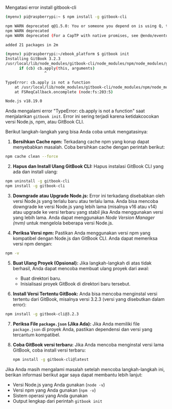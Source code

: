 Mengatasi error install gitbook-cli
```bash
(myenv) pi@raspberrypi:~ $ npm install -g gitbook-cli

npm WARN deprecated q@1.5.0: You or someone you depend on is using Q, the JavaScript Promise library that gave JavaScript developers strong feelings about promises. They can almost certainly migrate to the native JavaScript promise now. Thank you literally everyone for joining me in this bet against the odds. Be excellent to each other.
npm WARN deprecated 
npm WARN deprecated (For a CapTP with native promises, see @endo/eventual-send and @endo/captp)

added 21 packages in 2m

(myenv) pi@raspberrypi:~/ebook_platform $ gitbook init
Installing GitBook 3.2.3
/usr/local/lib/node_modules/gitbook-cli/node_modules/npm/node_modules/graceful-fs/polyfills.js:287
      if (cb) cb.apply(this, arguments)
                 ^

TypeError: cb.apply is not a function
    at /usr/local/lib/node_modules/gitbook-cli/node_modules/npm/node_modules/graceful-fs/polyfills.js:287:18
    at FSReqCallback.oncomplete (node:fs:203:5)

Node.js v18.19.0
```

Anda mengalami error "TypeError: cb.apply is not a function" saat menjalankan `gitbook init`. Error ini sering terjadi karena ketidakcocokan versi Node.js, npm, atau GitBook CLI.

Berikut langkah-langkah yang bisa Anda coba untuk mengatasinya:

1. **Bersihkan Cache npm:**  Terkadang cache npm yang korup dapat menyebabkan masalah. Coba bersihkan cache dengan perintah berikut:

```bash
npm cache clean --force
```

2. **Hapus dan Install Ulang GitBook CLI:**  Hapus instalasi GitBook CLI yang ada dan install ulang:

```bash
npm uninstall -g gitbook-cli
npm install -g gitbook-cli
```

3. **Downgrade atau Upgrade Node.js:**  Error ini terkadang disebabkan oleh versi Node.js yang terlalu baru atau terlalu lama.  Anda bisa mencoba downgrade ke versi Node.js yang lebih lama (misalnya v16 atau v14) atau upgrade ke versi terbaru yang stabil jika Anda menggunakan versi yang lebih lama.  Anda dapat menggunakan *Node Version Manager (nvm)* untuk mengelola beberapa versi Node.js.

4. **Periksa Versi npm:** Pastikan Anda menggunakan versi npm yang kompatibel dengan Node.js dan GitBook CLI.  Anda dapat memeriksa versi npm dengan:

```bash
npm -v
```

5. **Buat Ulang Proyek (Opsional):** Jika langkah-langkah di atas tidak berhasil, Anda dapat mencoba membuat ulang proyek dari awal:
    * Buat direktori baru.
    * Inisialisasi proyek GitBook di direktori baru tersebut.

6. **Install Versi Tertentu GitBook:** Anda bisa mencoba menginstal versi tertentu dari GitBook, misalnya versi 3.2.3 (versi yang disebutkan dalam error):

```bash
npm install -g gitbook-cli@3.2.3
```

7. **Periksa File `package.json` (Jika Ada):** Jika Anda memiliki file `package.json` di proyek Anda, pastikan dependensi dan versi yang tercantum kompatibel.

8. **Coba GitBook versi terbaru:** Jika Anda mencoba menginstal versi lama GitBook, coba install versi terbaru:
    ```bash
    npm install -g gitbook-cli@latest
    ```

Jika Anda masih mengalami masalah setelah mencoba langkah-langkah ini, berikan informasi berikut agar saya dapat membantu lebih lanjut:

* Versi Node.js yang Anda gunakan (`node -v`)
* Versi npm yang Anda gunakan (`npm -v`)
* Sistem operasi yang Anda gunakan
* Output lengkap dari perintah `gitbook init`

